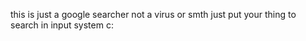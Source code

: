 this is just a google searcher not a virus or smth just put your thing to search in input system c:
